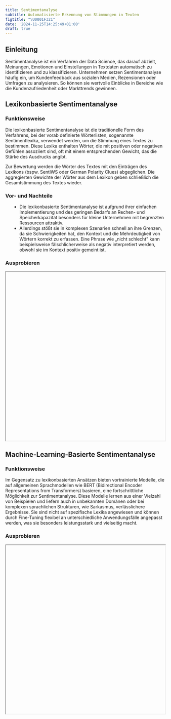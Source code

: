 ```yaml
---
title: Sentimentanalyse
subtitle: Automatisierte Erkennung von Stimmungen in Texten
figtitle: "\U0001F321️"
date: '2024-11-25T14:25:49+01:00'
draft: true
---
```



## Einleitung

Sentimentanalyse ist ein Verfahren der Data Science, das darauf abzielt, Meinungen, Emotionen und Einstellungen in Textdaten automatisch zu identifizieren und zu klassifizieren. Unternehmen setzen Sentimentanalyse häufig ein, um Kundenfeedback aus sozialen Medien, Rezensionen oder Umfragen zu analysieren. So können sie wertvolle Einblicke in Bereiche wie die Kundenzufriedenheit oder Markttrends gewinnen.

## Lexikonbasierte Sentimentanalyse

### Funktionsweise

Die lexikonbasierte Sentimentanalyse ist die traditionelle Form des Verfahrens, bei der vorab definierte Wörterlisten, sogenannte Sentimentlexika, verwendet werden, um die Stimmung eines Textes zu bestimmen. Diese Lexika enthalten Wörter, die mit positiven oder negativen Gefühlen assoziiert sind, oft mit einem entsprechenden Gewicht, das die Stärke des Ausdrucks angibt.

Zur Bewertung werden die Wörter des Textes mit den Einträgen des Lexikons (bspw. SentiWS oder German Polarity Clues) abgeglichen. Die aggregierten Gewichte der Wörter aus dem Lexikon geben schließlich die Gesamtstimmung des Textes wieder.

### Vor- und Nachteile

<ul class="fa-ul" style="margin-left: var(--fa-li-margin, 1.5em);">
<li>
<span class="fa-li" style="color: #cf597e !important;"><i class='fa-solid fa-thumbs-up' style='color: #39b185 !important;'></i></span>Die lexikonbasierte Sentimentanalyse ist aufgrund ihrer einfachen Implementierung und des geringen Bedarfs an Rechen- und Speicherkapazität besonders für kleine Unternehmen mit begrenzten Ressourcen attraktiv.
</li>
<li>
<span class="fa-li" style="color: #cf597e !important;"><i class='fa-solid fa-thumbs-down'></i></span>Allerdings stößt sie in komplexen Szenarien schnell an ihre Grenzen, da sie Schwierigkeiten hat, den Kontext und die Mehrdeutigkeit von Wörtern korrekt zu erfassen. Eine Phrase wie „nicht schlecht" kann beispielsweise fälschlicherweise als negativ interpretiert werden, obwohl sie im Kontext positiv gemeint ist.
</li>
</ul>

### Ausprobieren

<iframe id="c944c404" scrolling="no" loading="lazy" style="width: 100%; height: 400pt;">
</iframe>
<script>$(document).ready(function(){  $('iframe#c944c404').attr('src', 'https://shiny.dsjlu.wirtschaft.uni-giessen.de/senti_dict/');});</script>
<script>var domains = ['https://shiny.dsjlu.wirtschaft.uni-giessen.de'];iframeResize(  {waitForLoad: false, license: 'GPLv3', checkOrigin: domains},   '#c944c404');</script>

## Machine-Learning-Basierte Sentimentanalyse

### Funktionsweise

Im Gegensatz zu lexikonbasierten Ansätzen bieten vortrainierte Modelle, die auf allgemeinen Sprachmodellen wie BERT (Bidirectional Encoder Representations from Transformers) basieren, eine fortschrittliche Möglichkeit zur Sentimentanalyse. Diese Modelle lernen aus einer Vielzahl von Beispielen und liefern auch in unbekannten Domänen oder bei komplexen sprachlichen Strukturen, wie Sarkasmus, verlässlichere Ergebnisse. Sie sind nicht auf spezifische Lexika angewiesen und können durch Fine-Tuning flexibel an unterschiedliche Anwendungsfälle angepasst werden, was sie besonders leistungsstark und vielseitig macht.

### Ausprobieren

<iframe id="de8fe906" scrolling="no" loading="lazy" style="width: 100%; height: 400pt;">
</iframe>
<script>$(document).ready(function(){  $('iframe#de8fe906').attr('src', 'https://shiny.dsjlu.wirtschaft.uni-giessen.de/senti_trans/');});</script>
<script>var domains = ['https://shiny.dsjlu.wirtschaft.uni-giessen.de'];iframeResize(  {waitForLoad: false, license: 'GPLv3', checkOrigin: domains},   '#de8fe906');</script>
